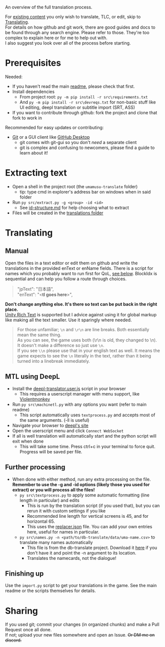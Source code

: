 An overview of the full translation process.

For [existing content](translations/) you only wish to translate, TLC, or edit, skip to [Translating](#Translating).  
For details on how github and git work, there are good guides and docs to be found through any search engine. Please refer to those. They're too complex to explain here or for me to help out with.  
I also suggest you look over all of the process before starting.

# Prerequisites

Needed:
- If you haven't read the main [readme](readme.md), please check that first.
- Install dependencies
    - From project root: `py -m pip install -r src\requirements.txt`
    - And `py -m pip install -r src\devreqs.txt` for non-basic stuff like UI editing, deepl translation or subtitle import (SRT, ASS)
-  If you want to contribute through github: fork the project and clone that fork to work in

Recommended for easy updates or contributing:    
- [Git](https://git-scm.com/downloads) or a GUI client like [GitHub Desktop](https://desktop.github.com/)
    - git comes with git-gui so you don't *need* a separate client
    - git is complex and confusing to newcomers, please find a guide to learn about it!

# Extracting text

- Open a shell in the project root (the `umamusu-translate` folder)
    - tip: type cmd in explorer's address bar on windows when in said folder
- Run `py src/extract.py -g <group> -id <id>`
    - See [id-structure.md](id-structure.md) for help choosing what to extract
- Files will be created in the [translations folder](translations/)

# Translating
## Manual
Open the files in a text editor or edit them on github and write the translations in the provided enText or enName fields. There is a script for names which you probably want to run first for QoL, [see below](#further-processing). BlockIdx is sequential and can help you follow a route through choices.

> "jpText": "日本語",  
> "enText": "\<**tl goes here**\>",

**Don't change anything else. It's there so text can be put back in the right place.**   
[Unity Rich Text](https://docs.unity3d.com/Packages/com.unity.ugui@1.0/manual/StyledText.html) is supported but I advice against using it for global markup like making all the text smaller. Use it sparingly where needed.

> For those unfamiliar; `\n` and `\r\n` are line breaks. Both essentially mean the same thing.  
> As you can see, the game uses both (\r\n is old, they changed to \n). It doesn't make a difference so just use `\n`.  
> If you see `\\n` please use that in your english text as well. It means the game expects to see the `\n` literally in the text, rather than it being turned into a linebreak immediately.  


## MTL using DeepL

- Install the [deepl-translator.user.js](https://cdn.jsdelivr.net/gh/noccu/umamusu-translate@master/src/deepl-translator.user.js) script in your browser
    - This requires a userscript manager with menu support, like [Violentmonkey](https://violentmonkey.github.io/)
- Run `py src\machinetl.py` with any options you want (refer to main readme)
    - This script automatically uses `textprocess.py` and accepts most of the same arguments. (-ll is useful)
- Navigate your browser to [deepl's site](https://www.deepl.com/en/translator)
- Open the userscript menu and click `Connect WebSocket`
- If all is well translation will automatically start and the python script will exit when done
    - This will take some time. Press ctrl+c in your terminal to force quit. Progress will be saved per file.

## Further processing    
- When done with either method, run any extra processing on the file. **Remember to use the -g and -id options (likely those you used for extract) or you will process all the files!**
    - `py src\textprocess.py` to apply some automatic formatting (line length in particular) and edits
        - This is run by the translation script (if you used that), but you can rerun it with custom settings if you like
        - Recommended line length for vertical screens is 45, and for horizontal 65.
        - This uses the [replacer.json](src/data/replacer.json) file. You can add your own entries here, useful for names in particular.
    - `py src\names.py -n <path/to/db-translate/data/uma-name.csv>` to translate many names automatically
        - This file is from the db-translate project. Download it [here](https://github.com/noccu/umamusume-db-translate/blob/playtest/src/data/uma-name.csv) if you don't have it and point the -n argument to its location.
        - Translates the namecards, not the dialogue!

## Finishing up

Use the `import.py` script to get your translations in the game. See the main readme or the scripts themselves for details.

# Sharing

If you used git; commit your changes (in organized chunks) and make a Pull Request once all done.  
If not; upload your new files somewhere and open an Issue. ~~Or DM me on discord.~~
